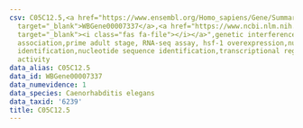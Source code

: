 ```yaml
---
csv: C05C12.5,<a href="https://www.ensembl.org/Homo_sapiens/Gene/Summary?db=core;g=WBGene00007337"
  target="_blank">WBGene00007337</a>,<a href="https://www.ncbi.nlm.nih.gov/pubmed/30894454"
  target="_blank"><i class="fas fa-file"></i></a>",genetic interference,functional
  association,prime adult stage, RNA-seq assay, hsf-1 overexpression,nucleotide sequence
  identification,nucleotide sequence identification,transcriptional regulation,up-regulates
  activity
data_alias: C05C12.5
data_id: WBGene00007337
data_numevidence: 1
data_species: Caenorhabditis elegans
data_taxid: '6239'
title: C05C12.5
---
```

